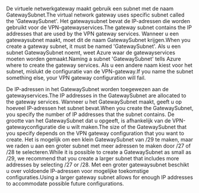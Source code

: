 <span data-ttu-id="00289-101">De virtuele netwerkgateway maakt gebruik een subnet met de naam GatewaySubnet.</span><span class="sxs-lookup"><span data-stu-id="00289-101">The virtual network gateway uses specific subnet called the 'GatewaySubnet'.</span></span> <span data-ttu-id="00289-102">Het gatewaysubnet bevat de IP-adressen die worden gebruikt voor de VPN-gatewayservices.</span><span class="sxs-lookup"><span data-stu-id="00289-102">The gateway subnet contains the IP addresses that are used by the VPN gateway services.</span></span> <span data-ttu-id="00289-103">Wanneer u een gatewaysubnet maakt, moet dit de naam GatewaySubnet krijgen.</span><span class="sxs-lookup"><span data-stu-id="00289-103">When you create a gateway subnet, it must be named 'GatewaySubnet'.</span></span>  <span data-ttu-id="00289-104">Als u een subnet GatewaySubnet noemt, weet Azure waar de gatewayservices moeten worden gemaakt.</span><span class="sxs-lookup"><span data-stu-id="00289-104">Naming a subnet 'GatewaySubnet' tells Azure where to create the gateway services.</span></span> <span data-ttu-id="00289-105">Als u een andere naam kiest voor het subnet, mislukt de configuratie van de VPN-gateway.</span><span class="sxs-lookup"><span data-stu-id="00289-105">If you name the subnet something else, your VPN gateway configuration will fail.</span></span>

<span data-ttu-id="00289-106">De IP-adressen in het GatewaySubnet worden toegewezen aan de gatewayservices.</span><span class="sxs-lookup"><span data-stu-id="00289-106">The IP addresses in the GatewaySubnet are allocated to the gateway services.</span></span> <span data-ttu-id="00289-107">Wanneer u het GatewaySubnet maakt, geeft u op hoeveel IP-adressen het subnet bevat.</span><span class="sxs-lookup"><span data-stu-id="00289-107">When you create the GatewaySubnet, you specify the number of IP addresses that the subnet contains.</span></span> <span data-ttu-id="00289-108">De grootte van het GatewaySubnet dat u opgeeft, is afhankelijk van de VPN-gatewayconfiguratie die u wilt maken.</span><span class="sxs-lookup"><span data-stu-id="00289-108">The size of the GatewaySubnet that you specify depends on the VPN gateway configuration that you want to create.</span></span> <span data-ttu-id="00289-109">Het is mogelijk om een klein GatewaySubnet van /29 te maken, maar we raden u aan een groter subnet met meer adressen te maken door /27 of /28 te selecteren.</span><span class="sxs-lookup"><span data-stu-id="00289-109">While it is possible to create a GatewaySubnet as small as /29, we recommend that you create a larger subnet that includes more addresses by selecting /27 or /28.</span></span> <span data-ttu-id="00289-110">Met een groter gatewaysubnet beschikt u over voldoende IP-adressen voor mogelijke toekomstige configuraties.</span><span class="sxs-lookup"><span data-stu-id="00289-110">Using a larger gateway subnet allows for enough IP addresses to accommodate possible future configurations.</span></span>